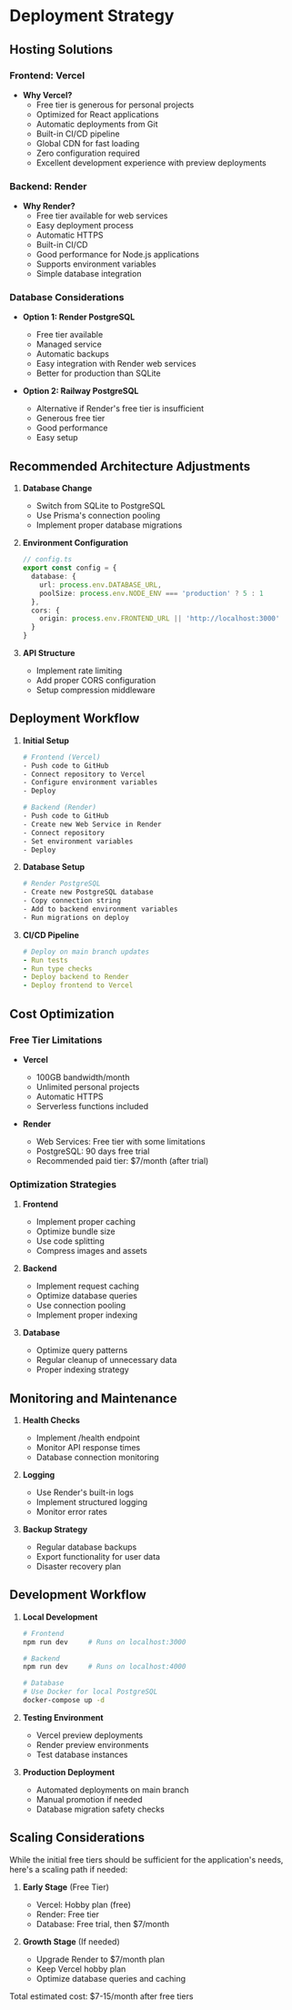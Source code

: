 # Deployment Strategy

## Hosting Solutions

### Frontend: Vercel
- **Why Vercel?**
  - Free tier is generous for personal projects
  - Optimized for React applications
  - Automatic deployments from Git
  - Built-in CI/CD pipeline
  - Global CDN for fast loading
  - Zero configuration required
  - Excellent development experience with preview deployments

### Backend: Render
- **Why Render?**
  - Free tier available for web services
  - Easy deployment process
  - Automatic HTTPS
  - Built-in CI/CD
  - Good performance for Node.js applications
  - Supports environment variables
  - Simple database integration

### Database Considerations
- **Option 1: Render PostgreSQL**
  - Free tier available
  - Managed service
  - Automatic backups
  - Easy integration with Render web services
  - Better for production than SQLite

- **Option 2: Railway PostgreSQL**
  - Alternative if Render's free tier is insufficient
  - Generous free tier
  - Good performance
  - Easy setup

## Recommended Architecture Adjustments

1. **Database Change**
   - Switch from SQLite to PostgreSQL
   - Use Prisma's connection pooling
   - Implement proper database migrations

2. **Environment Configuration**
   ```typescript
   // config.ts
   export const config = {
     database: {
       url: process.env.DATABASE_URL,
       poolSize: process.env.NODE_ENV === 'production' ? 5 : 1
     },
     cors: {
       origin: process.env.FRONTEND_URL || 'http://localhost:3000'
     }
   }
   ```

3. **API Structure**
   - Implement rate limiting
   - Add proper CORS configuration
   - Setup compression middleware

## Deployment Workflow

1. **Initial Setup**
   ```bash
   # Frontend (Vercel)
   - Push code to GitHub
   - Connect repository to Vercel
   - Configure environment variables
   - Deploy

   # Backend (Render)
   - Push code to GitHub
   - Create new Web Service in Render
   - Connect repository
   - Set environment variables
   - Deploy
   ```

2. **Database Setup**
   ```bash
   # Render PostgreSQL
   - Create new PostgreSQL database
   - Copy connection string
   - Add to backend environment variables
   - Run migrations on deploy
   ```

3. **CI/CD Pipeline**
   ```yaml
   # Deploy on main branch updates
   - Run tests
   - Run type checks
   - Deploy backend to Render
   - Deploy frontend to Vercel
   ```

## Cost Optimization

### Free Tier Limitations
- **Vercel**
  - 100GB bandwidth/month
  - Unlimited personal projects
  - Automatic HTTPS
  - Serverless functions included

- **Render**
  - Web Services: Free tier with some limitations
  - PostgreSQL: 90 days free trial
  - Recommended paid tier: $7/month (after trial)

### Optimization Strategies
1. **Frontend**
   - Implement proper caching
   - Optimize bundle size
   - Use code splitting
   - Compress images and assets

2. **Backend**
   - Implement request caching
   - Optimize database queries
   - Use connection pooling
   - Implement proper indexing

3. **Database**
   - Optimize query patterns
   - Regular cleanup of unnecessary data
   - Proper indexing strategy

## Monitoring and Maintenance

1. **Health Checks**
   - Implement /health endpoint
   - Monitor API response times
   - Database connection monitoring

2. **Logging**
   - Use Render's built-in logs
   - Implement structured logging
   - Monitor error rates

3. **Backup Strategy**
   - Regular database backups
   - Export functionality for user data
   - Disaster recovery plan

## Development Workflow

1. **Local Development**
   ```bash
   # Frontend
   npm run dev     # Runs on localhost:3000
   
   # Backend
   npm run dev     # Runs on localhost:4000
   
   # Database
   # Use Docker for local PostgreSQL
   docker-compose up -d
   ```

2. **Testing Environment**
   - Vercel preview deployments
   - Render preview environments
   - Test database instances

3. **Production Deployment**
   - Automated deployments on main branch
   - Manual promotion if needed
   - Database migration safety checks

## Scaling Considerations

While the initial free tiers should be sufficient for the application's needs, here's a scaling path if needed:

1. **Early Stage** (Free Tier)
   - Vercel: Hobby plan (free)
   - Render: Free tier
   - Database: Free trial, then $7/month

2. **Growth Stage** (If needed)
   - Upgrade Render to $7/month plan
   - Keep Vercel hobby plan
   - Optimize database queries and caching

Total estimated cost: $7-15/month after free tiers